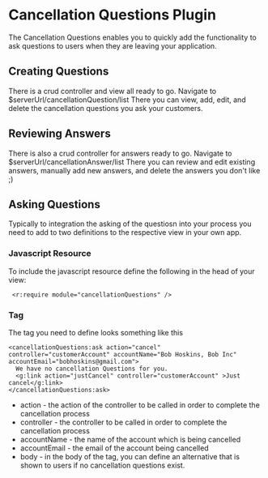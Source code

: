 # Cancellation Questions Plugin

The Cancellation Questions enables you to quickly add the functionality to ask questions to users when they are leaving your application.

## Creating Questions

There is a crud controller and view all ready to go. Navigate to $serverUrl/cancellationQuestion/list
There  you can view, add, edit, and delete the cancellation questions you ask your customers.

## Reviewing Answers

There is also a crud controller for answers ready to go. Navigate to $serverUrl/cancellationAnswer/list
There you can review and edit existing answers, manually add new answers, and delete the answers you don't like ;)

## Asking Questions

Typically to integration the asking of the questiosn into your process you need to add to two definitions to the respective view in your own app. 

### Javascript Resource

To include the javascript resource define the following in the head of your view: 

     <r:require module="cancellationQuestions" />


### Tag

The tag you need to define looks something like this

    <cancellationQuestions:ask action="cancel" controller="customerAccount" accountName="Bob Hoskins, Bob Inc" accountEmail="bobhoskins@gmail.com">
      We have no cancellation Questions for you. 
      <g:link action="justCancel" controller="customerAccount" >Just cancel</g:link>
    </cancellationQuestions:ask>

* action - the action of the controller to be called in order to complete the cancellation process
* controller - the controller to be called in order to complete the cancellation process
* accountName - the name of the account which is being cancelled
* accountEmail - the email of the account being cancelled
* body - in the body of the tag, you can define an alternative that is shown to users if no cancellation questions exist. 

